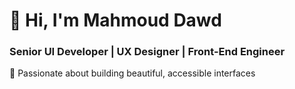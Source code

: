 # 👋 Hi, I'm Mahmoud Dawd
### Senior UI Developer | UX Designer | Front-End Engineer

🎯 Passionate about building beautiful, accessible interfaces  
